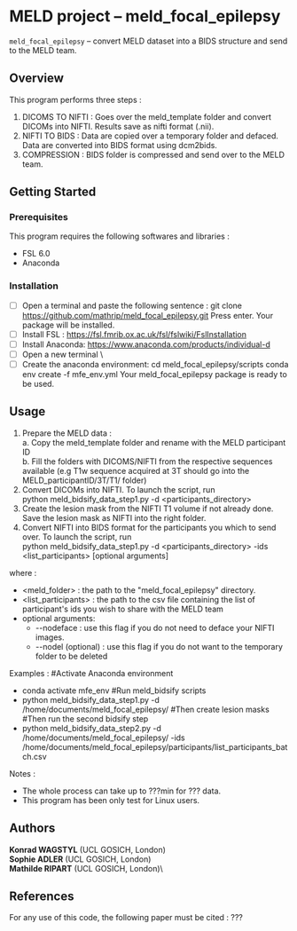 # MELD project –  meld_focal_epilepsy

 `meld_focal_epilepsy`  – convert MELD dataset into a BIDS structure and send to the MELD team. 

## Overview
This program performs three steps :
 1. DICOMS TO NIFTI : Goes over the meld_template folder and convert DICOMs into NIFTI. Results save as nifti format (.nii). 
 2. NIFTI TO BIDS : Data are copied over a temporary folder and defaced. Data are converted into BIDS format using dcm2bids.
 3. COMPRESSION : BIDS folder is compressed and send over to the MELD team.

  
## Getting Started

### Prerequisites
This program requires the following softwares and libraries : 
- FSL 6.0
- Anaconda


### Installation
- [ ] Open a terminal and paste the following sentence : git clone https://github.com/mathrip/meld_focal_epilepsy.git
Press enter. Your package will be installed. 
- [ ] Install FSL : https://fsl.fmrib.ox.ac.uk/fsl/fslwiki/FslInstallation
- [ ] Install Anaconda: https://www.anaconda.com/products/individual-d
- [ ] Open a new terminal \
- [ ] Create the anaconda environment:
cd meld_focal_epilepsy/scripts
conda env create -f mfe_env.yml
Your meld_focal_epilepsy package is ready to be used. 

## Usage
1) Prepare the MELD data :\
    a. Copy the meld_template folder and rename with the MELD participant ID \
    b. Fill the folders with DICOMS/NIFTI from the respective sequences available (e.g T1w sequence acquired at 3T should go into the MELD_participantID/3T/T1/ folder)
2) Convert DICOMs into NIFTI. To launch the script, run \
python meld_bidsify_data_step1.py -d <participants_directory>
3) Create the lesion mask from the NIFTI T1 volume if not already done. Save the lesion mask as NIFTI into the right folder.
5) Convert NIFTI into BIDS format for the participants you which to send over. To launch the script, run \
python meld_bidsify_data_step1.py -d <participants_directory> -ids <list_participants> [optional arguments]

where : 
  - <meld_folder> : the path to the "meld_focal_epilepsy" directory.
  - <list_participants> : the path to the csv file containing the list of participant's ids you wish to share with the MELD team
  - optional arguments:
    - --nodeface : use this flag if you do not need to deface your NIFTI images.
    - --nodel (optional) : use this flag if you do not want to the temporary folder to be deleted 

Examples :
#Activate Anaconda environment
- conda activate mfe_env
#Run meld_bidsify scripts
- python meld_bidsify_data_step1.py -d /home/documents/meld_focal_epilepsy/
#Then create lesion masks
#Then run the second bidsify step
- python meld_bidsify_data_step2.py -d /home/documents/meld_focal_epilepsy/ -ids /home/documents/meld_focal_epilepsy/participants/list_participants_batch.csv

Notes : 
- The whole process can take up to ???min for ??? data.
- This program has been only test for Linux users.

## Authors

**Konrad WAGSTYL** (UCL GOSICH, London)\
**Sophie ADLER** (UCL GOSICH, London)\
**Mathilde RIPART** (UCL GOSICH, London)\


## References 
For any use of this code, the following paper must be cited :
???
